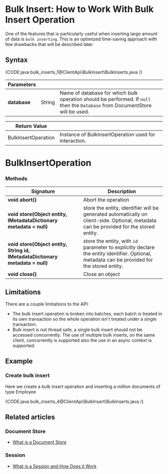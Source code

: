 # Bulk Insert: How to Work With Bulk Insert Operation

One of the features that is particularly useful when inserting large amount of data is `bulk inserting`. This is an optimized time-saving approach with few drawbacks that will be described later.

## Syntax

{CODE:java bulk_inserts_1@ClientApi\BulkInsert\BulkInserts.java /}

| Parameters | | |
| ------------- | ------------- | ----- |
| **database** | String | Name of database for which bulk operation should be performed. If `null` then the `Database` from DocumentStore will be used. |

| Return Value | |
| ------------- | ----- |
| BulkInsertOperation| Instance of BulkInsertOperation used for interaction. |

# BulkInsertOperation

### Methods

| Signature | Description |
| ----------| ----- |
| **void abort()** | Abort the operation |
| **void store(Object entity, IMetadataDictionary metadata = null)** | store the entity, identifier will be generated automatically on client-side. Optional, metadata can be provided for the stored entity. |
| **void store(Object entity, String id, IMetadataDictionary metadata = null)** | store the entity, with `id` parameter to explicitly declare the entity identifier. Optional, metadata can be provided for the stored entity.|
| **void close()** | Close an object |

## Limitations

There are a couple limitations to the API:

* The bulk insert operation is broken into batches, each batch is treated in its own transaction so the whole operation isn't treated under a single transaction.
* Bulk insert is not thread safe, a single bulk insert should not be accessed concurrently. The use of multiple bulk inserts, on the same client, concurrently is supported also the use in an async context is supported.

## Example

### Create bulk insert

Here we create a bulk insert operation and inserting a million documents of type Employee

{CODE:java bulk_inserts_4@ClientApi\BulkInsert\BulkInserts.java /}

## Related articles

### Document Store

- [What is a Document Store](../../client-api/what-is-a-document-store)

### Session

- [What is a Session and How Does it Work](../../client-api/session/what-is-a-session-and-how-does-it-work)
